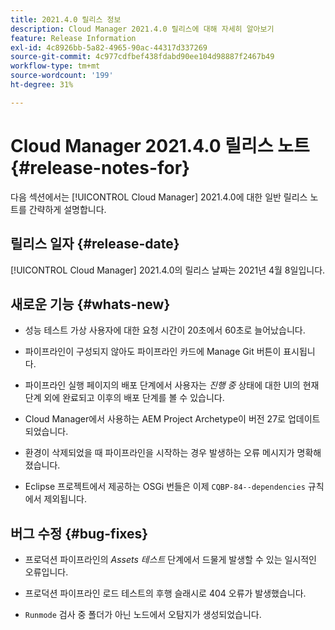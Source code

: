```yaml
---
title: 2021.4.0 릴리스 정보
description: Cloud Manager 2021.4.0 릴리스에 대해 자세히 알아보기
feature: Release Information
exl-id: 4c8926bb-5a82-4965-90ac-44317d337269
source-git-commit: 4c977cdfbef438fdabd90ee104d98887f2467b49
workflow-type: tm+mt
source-wordcount: '199'
ht-degree: 31%

---
```


# Cloud Manager 2021.4.0 릴리스 노트 {#release-notes-for}

다음 섹션에서는 [!UICONTROL Cloud Manager] 2021.4.0에 대한 일반 릴리스 노트를 간략하게 설명합니다.

## 릴리스 일자 {#release-date}

[!UICONTROL Cloud Manager] 2021.4.0의 릴리스 날짜는 2021년 4월 8일입니다.

## 새로운 기능 {#whats-new}

* 성능 테스트 가상 사용자에 대한 요청 시간이 20초에서 60초로 늘어났습니다.

* 파이프라인이 구성되지 않아도 파이프라인 카드에 Manage Git 버튼이 표시됩니다.

* 파이프라인 실행 페이지의 배포 단계에서 사용자는 *진행 중* 상태에 대한 UI의 현재 단계 외에 완료되고 이후의 배포 단계를 볼 수 있습니다.

* Cloud Manager에서 사용하는 AEM Project Archetype이 버전 27로 업데이트되었습니다.

* 환경이 삭제되었을 때 파이프라인을 시작하는 경우 발생하는 오류 메시지가 명확해졌습니다.

* Eclipse 프로젝트에서 제공하는 OSGi 번들은 이제 `CQBP-84--dependencies` 규칙에서 제외됩니다.

## 버그 수정 {#bug-fixes}

* 프로덕션 파이프라인의 *Assets 테스트* 단계에서 드물게 발생할 수 있는 일시적인 오류입니다.

* 프로덕션 파이프라인 로드 테스트의 후행 슬래시로 404 오류가 발생했습니다.

* `Runmode` 검사 중 폴더가 아닌 노드에서 오탐지가 생성되었습니다.
